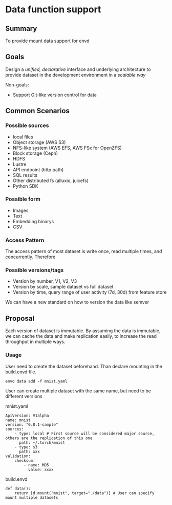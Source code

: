 # Data function support

## Summary

To provide mount data support for envd


## Goals

Design a *unified, declarative* interface and underlying architecture to provide dataset in the development environment in a *scalable way*


Non-goals: 
- Support Git-like version control for data

## Common Scenarios

### Possible sources
- local files
- Object storage (AWS S3)
- NFS-like system (AWS EFS, AWS FSx for OpenZFS)
- Block storage (Ceph)
- HDFS
- Lustre
- API endpoint (http path)
- SQL results
- Other distributed fs (alluxio, juicefs)
- Python SDK

### Possible form
- Images
- Text
- Embedding binarys
- CSV

### Access Pattern

The access pattern of most dataset is write once, read multiple times, and concurrently. Therefore 

### Possible versions/tags
- Version by number, V1, V2, V3
- Version by scale, sample dataset vs full dataset
- Version by time, query range of user activity (7d, 30d) from feature store

We can have a new standard on how to version the data like semver

## Proposal

Each version of dataset is immutable. By assuming the data is immutable, we can cache the data and make replication easily, to increase the read throughput in multiple ways.


### Usage

User need to create the dataset beforehand. Than declare mounting in the build.envd file.

```
envd data add -f mnist.yaml
```

User can create multiple dataset with the same name, but need to be different versions

mnist.yaml
```yaml=
ApiVersion: V1alpha
name: mnist
version: "0.0.1-sample"
sources:
    - type: local # First source will be considered major source, others are the replication of this one
      path: ~/.torch/mnist
    - type: s3
      path: xxx
validation:
    checksum:
        - name: MD5
          value: xxxx
```

build.envd
```
def data():
    return [d.mount("mnist", target="./data")] # User can specify mount multiple datasets
```